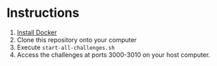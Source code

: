# Instructions

1. [Install Docker](https://docs.docker.com/engine/installation/)
2. Clone this repository onto your computer
3. Execute `start-all-challenges.sh` 
4. Access the challenges at ports 3000-3010 on your host computer.
